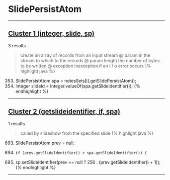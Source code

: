 # SlidePersistAtom

***

## [Cluster 1 (integer, slide, sp)](./1)
3 results
> create an array of records from an input stream @ param in the stream to which to the records @ param length the number of bytes to be written @ exception ioexception if an i / o error occurs 
{% highlight java %}
353. SlidePersistAtom spa = notesSets[i].getSlidePersistAtom();
354. Integer slideId = Integer.valueOf(spa.getSlideIdentifier());
{% endhighlight %}

***

## [Cluster 2 (getslideidentifier, if, spa)](./2)
1 results
> called by slideshow from the specified slide 
{% highlight java %}
693. SlidePersistAtom prev = null;
705.     if (prev.getSlideIdentifier() < spa.getSlideIdentifier()) {
715. sp.setSlideIdentifier(prev == null ? 256 : (prev.getSlideIdentifier() + 1));
{% endhighlight %}

***

